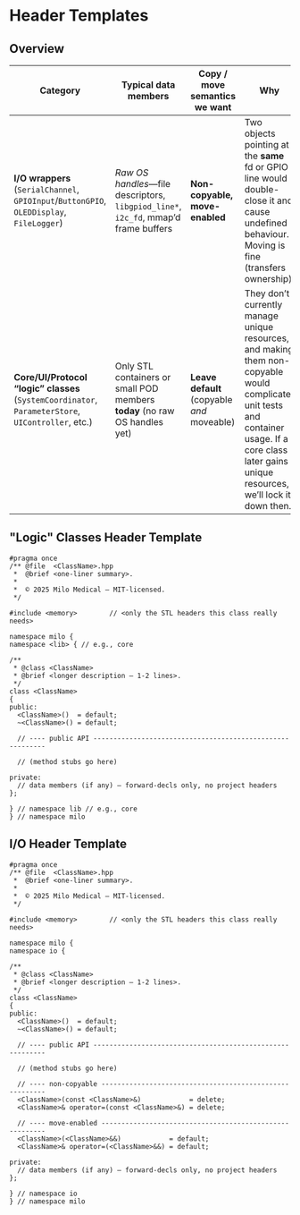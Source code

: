 # Header Templates 

## Overview 

| Category                                                                                              | Typical data members                                                                | Copy / move semantics we want               | Why                                                                                                                                                                                                 |
| ----------------------------------------------------------------------------------------------------- | ----------------------------------------------------------------------------------- | ------------------------------------------- | --------------------------------------------------------------------------------------------------------------------------------------------------------------------------------------------------- |
| **I/O wrappers**<br>(`SerialChannel`, `GPIOInput`/`ButtonGPIO`, `OLEDDisplay`, `FileLogger`)          | *Raw OS handles*—file descriptors, `libgpiod_line*`, `i2c_fd`, mmap’d frame buffers | **Non-copyable, move-enabled**              | Two objects pointing at the **same** fd or GPIO line would double-close it and cause undefined behaviour.  Moving is fine (transfers ownership).                                                    |
| **Core/UI/Protocol “logic” classes**<br>(`SystemCoordinator`, `ParameterStore`, `UIController`, etc.) | Only STL containers or small POD members **today** (no raw OS handles yet)          | **Leave default** (copyable *and* moveable) | They don’t currently manage unique resources, and making them non-copyable would complicate unit tests and container usage.  If a core class later gains unique resources, we’ll lock it down then. |

## "Logic" Classes Header Template 
```
#pragma once
/** @file  <ClassName>.hpp
 *  @brief <one-liner summary>.
 *
 *  © 2025 Milo Medical — MIT-licensed.
 */

#include <memory>        // <only the STL headers this class really needs>

namespace milo {
namespace <lib> { // e.g., core

/**
 * @class <ClassName>
 * @brief <longer description – 1-2 lines>.
 */
class <ClassName>
{
public:
  <ClassName>()  = default;
  ~<ClassName>() = default;

  // ---- public API ----------------------------------------------------------

  // (method stubs go here)

private:
  // data members (if any) – forward-decls only, no project headers
};

} // namespace lib // e.g., core
} // namespace milo
```
## I/O Header Template 

```
#pragma once
/** @file  <ClassName>.hpp
 *  @brief <one-liner summary>.
 *
 *  © 2025 Milo Medical — MIT-licensed.
 */

#include <memory>        // <only the STL headers this class really needs>

namespace milo {
namespace io {

/**
 * @class <ClassName>
 * @brief <longer description – 1-2 lines>.
 */
class <ClassName>
{
public:
  <ClassName>()  = default;
  ~<ClassName>() = default;

  // ---- public API ----------------------------------------------------------

  // (method stubs go here)

  // ---- non-copyable --------------------------------------------------------
  <ClassName>(const <ClassName>&)            = delete;
  <ClassName>& operator=(const <ClassName>&) = delete;

  // ---- move-enabled --------------------------------------------------------
  <ClassName>(<ClassName>&&)            = default;
  <ClassName>& operator=(<ClassName>&&) = default;

private:
  // data members (if any) – forward-decls only, no project headers
};

} // namespace io
} // namespace milo

```
